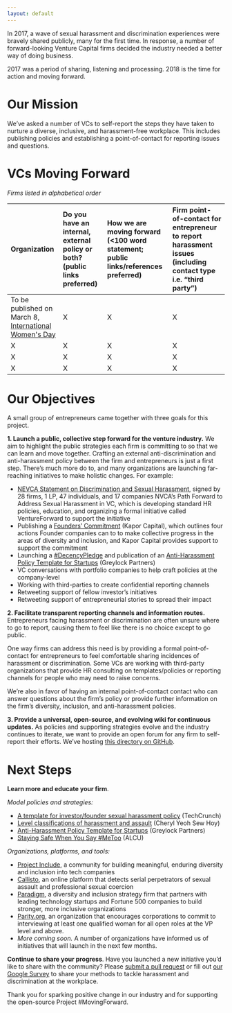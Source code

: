 ```yaml
---
layout: default
---
```


In 2017, a wave of sexual harassment and discrimination experiences were bravely shared publicly, many for the first time. In response, a number of forward-looking Venture Capital firms decided the industry needed a better way of doing business.

2017 was a period of sharing, listening and processing. 2018 is the time for action and moving forward.

# [](#our-mission)Our Mission

We’ve asked a number of VCs to self-report the steps they have taken to nurture a diverse, inclusive, and harassment-free workplace. This includes publishing policies and establishing a point-of-contact for reporting issues and questions.


# [](#vcs-moving-forward)VCs Moving Forward
_Firms listed in alphabetical order_

| Organization        | Do you have an internal, external policy or both? (public links preferred)  | How we are moving forward (<100 word statement; public links/references preferred) | Firm point-of-contact for entrepreneur to report harassment issues (including contact type i.e. “third party”) |
|:-------------|:------------------|:------| :------|
| To be published on March 8, [International Women's Day](https://www.internationalwomensday.com/)           | X | X  | X  |
| X | X   | X  | X  |
| X | X   | X  | X  |
| X | X   | X  | X  |

# [](#our-objectives)Our Objectives

A small group of entrepreneurs came together with three goals for this project.

**1. Launch a public, collective step forward for the venture industry.** We aim to highlight the public strategies each firm is committing to so that we can learn and move together. 
Crafting an external anti-discrimination and anti-harassment policy between the firm and entrepreneurs is just a first step. There’s much more do to, and many organizations are launching far-reaching initiatives to make holistic changes. For example:


* [NEVCA Statement on Discrimination and Sexual Harassment](https://medium.com/nevca-policy-brief/nevca-statement-on-discrimination-and-sexual-harassment-a541afaa92e0), signed by 28 firms, 1 LP, 47 individuals, and 17 companies
NVCA’s Path Forward to Address Sexual Harassment in VC, which is developing standard HR policies, education, and organizing a formal initiative called VentureForward to support the initiative
* Publishing a [Founders’ Commitment](http://www.kaporcapital.com/founders-commitment/) (Kapor Capital), which outlines four actions Founder companies can to to make collective progress in the areas of diversity and inclusion, and Kapor Capital provides support to support the commitment
* Launching a [#DecencyPledge](https://www.linkedin.com/pulse/human-rights-women-entrepreneurs-reid-hoffman/) and publication of an [Anti-Harassment Policy Template for Startups](https://news.greylock.com/anti-harassment-policy-template-for-startups-fe24a580bddf) (Greylock Partners)
* VC conversations with portfolio companies to help craft policies at the company-level
* Working with third-parties to create confidential reporting channels
* Retweeting support of fellow investor’s initiatives
* Retweeting support of entrepreneurial stories to spread their impact

**2. Facilitate transparent reporting channels and information routes.** Entrepreneurs facing harassment or discrimination are often unsure where to go to report, causing them to feel like there is no choice except to go public. 

One way firms can address this need is by providing a formal point-of-contact for entrepreneurs to feel comfortable sharing incidences of harassment or discrimination. Some VCs are working with third-party organizations that provide HR consulting on templates/policies or reporting channels for people who may need to raise concerns. 

We’re also in favor of having an internal point-of-contact contact who can answer questions about the firm’s policy or provide further information on the firm’s diversity, inclusion, and anti-harassment policies.

**3. Provide a universal, open-source, and evolving wiki for continuous updates.** As policies and supporting strategies evolve and the industry continues to iterate, we want to provide an open forum for any firm to self-report their efforts. We’ve hosting [this directory on GitHub](https://github.com/WeAreMovingForward/wearemovingforward.github.io).


# [](#next-steps)Next Steps

**Learn more and educate your firm**. 

_Model policies and strategies:_
* [A template for investor/founder sexual harassment policy](https://techcrunch.com/2017/07/05/harassment-policy-template/) (TechCrunch)
* [Level classifications of harassment and assault](https://cherylyeoh.com/2017/07/03/shedding-light-on-the-black-box-of-inappropriateness/) (Cheryl Yeoh Sew Hoy)
* [Anti-Harassment Policy Template for Startups](https://news.greylock.com/anti-harassment-policy-template-for-startups-fe24a580bddf) (Greylock Partners)
* [Staying Safe When You Say #MeToo](https://www.aclu.org/blog/privacy-technology/internet-privacy/staying-safe-when-you-say-metoo) (ALCU)

_Organizations, platforms, and tools:_
* [Project Include](http://projectinclude.org/), a community for building meaningful, enduring diversity and inclusion into tech companies
* [Callisto](https://www.projectcallisto.org/), an online platform that detects serial perpetrators of sexual assault and professional sexual coercion
* [Paradigm](https://www.paradigmiq.com/), a diversity and inclusion strategy firm that partners with leading technology startups and Fortune 500 companies to build stronger, more inclusive organizations
* [Parity.org](https://www.parity.org/), an organization that encourages corporations to commit to interviewing at least one qualified woman for all open roles at the VP level and above.
* _More coming soon._  A number of organizations have informed us of initiatives that will launch in the next few months. 

**Continue to share your progress**. Have you launched a new initiative you’d like to share with the community? Please [submit a pull request](https://github.com/WeAreMovingForward/wearemovingforward.github.io/compare?expand=1) or fill out [our Google Survey](https://docs.google.com/forms/d/e/1FAIpQLSe6IkllvCpj8q5C5qaHAl1CIAvszZeGCjn6TXKEtcpj3elHRw/viewform) to share your methods to tackle harassment and discrimination at the workplace.

Thank you for sparking positive change in our industry and for supporting the open-source Project #MovingForward.

